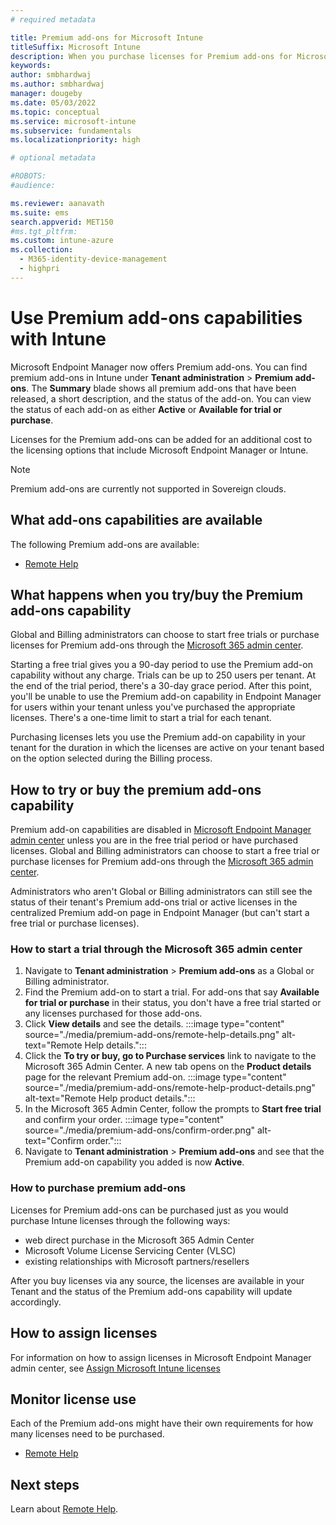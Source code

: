 ```yaml
---
# required metadata

title: Premium add-ons for Microsoft Intune
titleSuffix: Microsoft Intune
description: When you purchase licenses for Premium add-ons for Microsoft Intune, you expand the capabilities for device management with Microsoft Endpoint Manager.  
keywords:
author: smbhardwaj 
ms.author: smbhardwaj
manager: dougeby
ms.date: 05/03/2022
ms.topic: conceptual
ms.service: microsoft-intune
ms.subservice: fundamentals
ms.localizationpriority: high

# optional metadata

#ROBOTS:
#audience:

ms.reviewer: aanavath
ms.suite: ems
search.appverid: MET150
#ms.tgt_pltfrm:
ms.custom: intune-azure
ms.collection: 
  - M365-identity-device-management 
  - highpri
---
```


# Use Premium add-ons capabilities with Intune

Microsoft Endpoint Manager now offers Premium add-ons. You can find premium add-ons in Intune under **Tenant administration** > **Premium add-ons**. The **Summary** blade shows all premium add-ons that have been released, a short description, and the status of the add-on. You can view the status of each add-on as either **Active** or **Available for trial or purchase**. 

Licenses for the Premium add-ons can be added for an additional cost to the licensing options that include Microsoft Endpoint Manager or Intune.

> [!NOTE]
> Premium add-ons are currently not supported in Sovereign clouds.

## What add-ons capabilities are available 

The following Premium add-ons are available: 

- [Remote Help](..\remote-actions\remote-help.md)

## What happens when you try/buy the Premium add-ons capability 

Global and Billing administrators can choose to start free trials or purchase licenses for Premium add-ons through the [Microsoft 365 admin center](https://admin.microsoft.com).  
 
Starting a free trial gives you a 90-day period to use the Premium add-on capability without any charge. Trials can be up to 250 users per tenant. At the end of the trial period, there's a 30-day grace period. After this point, you'll be unable to use the Premium add-on capability in Endpoint Manager for users within your tenant unless you've purchased the appropriate licenses. There's a one-time limit to start a trial for each tenant.  
 
Purchasing licenses lets you use the Premium add-on capability in your tenant for the duration in which the licenses are active on your tenant based on the option selected during the Billing process. 

## How to try or buy the premium add-ons capability 

Premium add-on capabilities are disabled in [Microsoft Endpoint Manager admin center](https://go.microsoft.com/fwlink/?linkid=2109431) unless you are in the free trial period or have purchased licenses. Global and Billing administrators can choose to start a free trial or purchase licenses for Premium add-ons through the [Microsoft 365 admin center](https://admin.microsoft.com). 

Administrators who aren't Global or Billing administrators can still see the status of their tenant's Premium add-ons trial or active licenses in the centralized Premium add-on page in Endpoint Manager (but can't start a free trial or purchase licenses).  

### How to start a trial through the Microsoft 365 admin center 

1. Navigate to **Tenant administration** > **Premium add-ons** as a Global or Billing administrator.
2. Find the Premium add-on to start a trial. For add-ons that say **Available for trial or purchase** in their status, you don't have a free trial started or any licenses purchased for those add-ons.
3. Click **View details** and see the details. :::image type="content" source="./media/premium-add-ons/remote-help-details.png" alt-text="Remote Help details.":::
4. Click the **To try or buy, go to Purchase services** link to navigate to the Microsoft 365 Admin Center. A new tab opens on the **Product details** page for the relevant Premium add-on. :::image type="content" source="./media/premium-add-ons/remote-help-product-details.png" alt-text="Remote Help product details."::: 
5. In the Microsoft 365 Admin Center, follow the prompts to **Start free trial** and confirm your order. :::image type="content" source="./media/premium-add-ons/confirm-order.png" alt-text="Confirm order."::: 
6. Navigate to **Tenant administration** > **Premium add-ons** and see that the Premium add-on capability you added is now **Active**.

### How to purchase premium add-ons

Licenses for Premium add-ons can be purchased just as you would purchase Intune licenses through the following ways:
   
- web direct purchase in the Microsoft 365 Admin Center
- Microsoft Volume License Servicing Center (VLSC) 
- existing relationships with Microsoft partners/resellers
 
After you buy licenses via any source, the licenses are available in your Tenant and the status of the Premium add-ons capability will update accordingly. 

## How to assign licenses 

For information on how to assign licenses in Microsoft Endpoint Manager admin center, see [Assign Microsoft Intune licenses](licenses-assign.md)

## Monitor license use 

Each of the Premium add-ons might have their own requirements for how many licenses need to be purchased.

- [Remote Help](..\remote-actions\remote-help.md)

## Next steps

Learn about [Remote Help](..\remote-actions\remote-help.md). 
